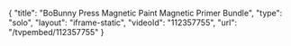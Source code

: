 {
    "title": "BoBunny Press Magnetic Paint   Magnetic Primer Bundle",
    "type": "solo",
    "layout": "iframe-static",
    "videoId": "112357755",
    "url": "\/tvpembed\/112357755"
}